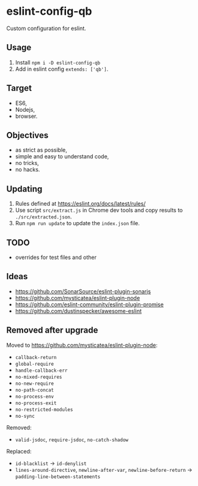 # eslint-config-qb

Custom configuration for eslint.

## Usage
1. Install `npm i -D eslint-config-qb`
2. Add in eslint config `extends: ['qb']`.

## Target
- ES6,
- Nodejs,
- browser.

## Objectives
- as strict as possible,
- simple and easy to understand code,
- no tricks,
- no hacks.

## Updating
1. Rules defined at https://eslint.org/docs/latest/rules/
2. Use script `src/extract.js` in Chrome dev tools and copy results to `./src/extracted.json`.
3. Run `npm run update` to update the `index.json` file.

## TODO
- overrides for test files and other

## Ideas
- https://github.com/SonarSource/eslint-plugin-sonarjs
- https://github.com/mysticatea/eslint-plugin-node
- https://github.com/eslint-community/eslint-plugin-promise
- https://github.com/dustinspecker/awesome-eslint

## Removed after upgrade
Moved to https://github.com/mysticatea/eslint-plugin-node:
- `callback-return`
- `global-require`
- `handle-callback-err`
- `no-mixed-requires`
- `no-new-require`
- `no-path-concat`
- `no-process-env`
- `no-process-exit`
- `no-restricted-modules`
- `no-sync`

Removed:
- `valid-jsdoc`, `require-jsdoc`, `no-catch-shadow`

Replaced:
- `id-blacklist` -> `id-denylist`
- `lines-around-directive`, `newline-after-var`, `newline-before-return` -> `padding-line-between-statements`